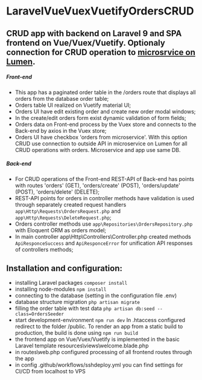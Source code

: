 # LaravelVueVuexVuetifyOrdersCRUD
 
## CRUD app with backend on Laravel 9 and SPA frontend on Vue/Vuex/Vuetify. Optionaly connection for CRUD operation to [microsrvice on Lumen](https://github.com/alenev/LaravelVueVuexVuetifyOrdersCRUDLumenOrdersMicroservice). 


##### Front-end
- This app has a paginated order table in the /orders route that displays all orders from the database order table;
- Orders table UI realized on Vuetify material UI;
- Orders UI have edit existing order and create new order modal windows;
- In the create/edit orders form exist dynamic validation of form fields;
- Orders data on Front-end process by the Vuex store and connects to the Back-end by axios in the Vuex store;
- Orders UI have checkbox 'orders from microservice'. With this option CRUD use connection to outside API in microservice on Lumen for all CRUD operations with orders. Microservice and app use same DB.

##### Back-end
- For CRUD operations of the Front-end REST-API of Back-end has points with routes 'orders' (GET), 'orders/create' (POST), 'orders/update' (POST), 'orders/delete' (DELETE); 
- REST-API points for orders in controller methods have validation is used through separately created request handlers ```app\Http\Requests\OrdersRequest.php``` and ```app\Http\Requests\DeleteRequest.php```;
- Orders controller methods use  ```app\Repositories\OrdersRepository.php``` with Eloquent ORM as orders model;
-  In main controller app\Http\Controllers\Controller.php created methods ```ApiResponceSuccess``` and ```ApiResponceError``` for unification API responses of controllers methods;

## Installation and configuration:

- installing Laravel packages `composer install`
- installing node-modules `npm install`
- connecting to the database (setting in the configuration file .env)
- database structure migration `php artisan migrate`
- filling the order table with test data `php artisan db:seed --class=OrdersSeeder`
- start development-environment `npm run dev` In .htaccess configured redirect to the folder /public. To render an app from a static build to production, the build is done using `npm run build`
- the frontend app on Vue/Vuex/Vuetify is implemented in the basic Laravel template resources\views\welcome.blade.php
- in routes\web.php configured processing of all frontend routes through the app
- in config .github/workflows/sshdeploy.yml you can find settings for CI/CD from localhost to VPS
